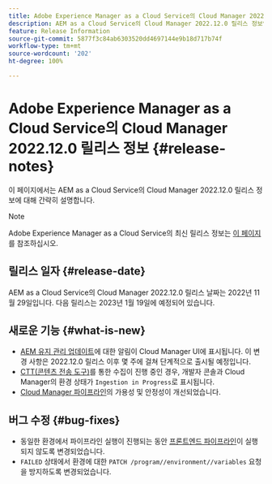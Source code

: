 ```yaml
---
title: Adobe Experience Manager as a Cloud Service의 Cloud Manager 2022.12.0 릴리스 정보
description: AEM as a Cloud Service의 Cloud Manager 2022.12.0 릴리스 정보입니다.
feature: Release Information
source-git-commit: 5877f3c84ab6303520dd4697144e9b18d717b74f
workflow-type: tm+mt
source-wordcount: '202'
ht-degree: 100%

---
```



# Adobe Experience Manager as a Cloud Service의 Cloud Manager 2022.12.0 릴리스 정보 {#release-notes}

이 페이지에서는 AEM as a Cloud Service의 Cloud Manager 2022.12.0 릴리스 정보에 대해 간략히 설명합니다.

>[!NOTE]
>
>Adobe Experience Manager as a Cloud Service의 최신 릴리스 정보는 [이 페이지](/help/release-notes/release-notes-cloud/release-notes-current.md)를 참조하십시오.

## 릴리스 일자 {#release-date}

AEM as a Cloud Service의 Cloud Manager 2022.12.0 릴리스 날짜는 2022년 11월 29일입니다. 다음 릴리스는 2023년 1월 19일에 예정되어 있습니다.

## 새로운 기능 {#what-is-new}

* [AEM 유지 관리 업데이트](/help/overview/what-is-new-and-different.md#aem-updates)에 대한 알림이 Cloud Manager UI에 표시됩니다. 이 변경 사항은 2022.12.0 릴리스 이후 몇 주에 걸쳐 단계적으로 출시될 예정입니다.
* [CTT(콘텐츠 전송 도구)](/help/journey-migration/content-transfer-tool/using-content-transfer-tool/overview-content-transfer-tool.md)를 통한 수집이 진행 중인 경우, 개발자 콘솔과 Cloud Manager의 환경 상태가 `Ingestion in Progress`로 표시됩니다.
* [Cloud Manager 파이프라인](/help/implementing/cloud-manager/configuring-pipelines/introduction-ci-cd-pipelines.md)의 가용성 및 안정성이 개선되었습니다.

## 버그 수정 {#bug-fixes}

* 동일한 환경에서 파이프라인 실행이 진행되는 동안 [프론트엔드 파이프라인](/help/implementing/cloud-manager/configuring-pipelines/introduction-ci-cd-pipelines.md#front-end)이 실행되지 않도록 변경되었습니다.
* `FAILED` 상태에서 환경에 대한 `PATCH /program//environment//variables` 요청을 방지하도록 변경되었습니다.
